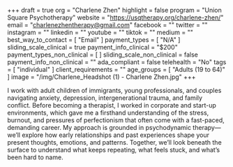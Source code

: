 +++
draft = true
org = "Charlene Zhen"
highlight = false
program = "Union Square Psychotherapy"
website = "https://usqtherapy.org/charlene-zhen/"
email = "charlenezhentherapy@gmail.com"
facebook = ""
twitter = ""
instagram = ""
linkedin = ""
youtube = ""
tiktok = ""
medium = ""
best_way_to_contact = [ "Email" ]
payment_types = [ "N/A" ]
sliding_scale_clinical = true
payment_info_clinical = "$200"
payment_types_non_clinical = [ ]
sliding_scale_non_clinical = false
payment_info_non_clinical = ""
ada_compliant = false
telehealth = "No"
tags = [ "individual" ]
client_requirements = ""
age_groups = [ "Adults (19 to 64)" ]
image = "/img/Charlene_Headshot (1) - Charlene Zhen.jpg"
+++

I work with adult children of immigrants, young professionals, and couples navigating anxiety, depression, intergenerational trauma, and family conflict. Before becoming a therapist, I worked in corporate and start-up environments, which gave me a firsthand understanding of the stress, burnout, and pressures of perfectionism that often come with a fast-paced, demanding career.  My approach is grounded in psychodynamic therapy—we’ll explore how early relationships and past experiences shape your present thoughts, emotions, and patterns. Together, we’ll look beneath the surface to understand what keeps repeating, what feels stuck, and what’s been hard to name.
